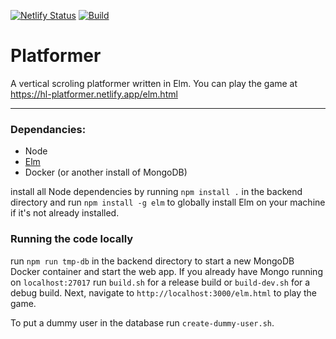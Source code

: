 [![Netlify Status](https://api.netlify.com/api/v1/badges/40fbfa42-86fd-4868-ba16-54312c2019e4/deploy-status)](https://app.netlify.com/sites/hl-platformer/deploys) [![Build](https://github.com/delosrogers/platformer/actions/workflows/build.yml/badge.svg)](https://github.com/delosrogers/platformer/actions/workflows/build.yml)
# Platformer

A vertical scroling platformer written in Elm. You can play the game at https://hl-platformer.netlify.app/elm.html

---

### Dependancies:
- Node
- [Elm](https://guide.elm-lang.org/install/elm.html)
- Docker (or another install of MongoDB)

install all Node dependencies by running `npm install .` in the backend directory and run `npm install -g elm` to globally install Elm on your machine if it's not already installed.

### Running the code locally

run `npm run tmp-db` in the backend directory to start a new MongoDB Docker container and start the web app. If you already have Mongo running on `localhost:27017` run `build.sh` for a release build or `build-dev.sh` for a debug build. Next, navigate to `http://localhost:3000/elm.html` to play the game.

To put a dummy user in the database run `create-dummy-user.sh`.
